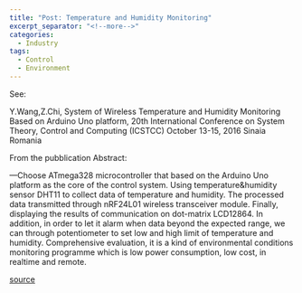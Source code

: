 ```yaml
---
title: "Post: Temperature and Humidity Monitoring"
excerpt_separator: "<!--more-->"
categories:
  - Industry
tags:
  - Control
  - Environment
---
```


See:

Y.Wang,Z.Chi, System of Wireless Temperature and Humidity Monitoring Based on Arduino Uno platform, 20th International Conference on System Theory, Control and Computing (ICSTCC) October 13-15, 2016 Sinaia Romania


From the pubblication Abstract:

—Choose ATmega328 microcontroller that based on the Arduino Uno platform as the core of the control system. Using temperature&humidity sensor DHT11 to collect data of temperature and humidity. The processed data transmitted through nRF24L01 wireless transceiver module. Finally, displaying the results of communication on dot-matrix LCD12864. In addition, in order to let it alarm when data beyond the expected range, we can through potentiometer to set low and high limit of temperature and humidity. Comprehensive evaluation, it is a kind of environmental conditions monitoring programme which is low power consumption, low cost, in realtime and remote. 

[source](https://www.computer.org/csdl/proceedings-article/imccc/2016/07774887/12OmNy2agWl)





